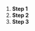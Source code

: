 <head>
    <script>
        window.onload = function(){
          var x = document.getElementById("li1");
          x.style.color = "blue";
          function changeColor(){
            if (x.style.color == "blue"){
                x.style.color = "yellow";
            }
            else if (x.style.color == "yellow"){
                x.style.color = "blue";
            }
          };
          window.setInterval(changeColor,1000);
        };
    </script>
</head>
<body>
 <div class="leftDiv">
      <div id = "stepsId" > 
        <ol>
          <li id="li1"><b>Step 1</b></li>
          <li id="li2"><b>Step 2</b></li>
          <li id="li3"><b>Step 3</b></li>
        </ol>
      </div>
    </div>
</body>
